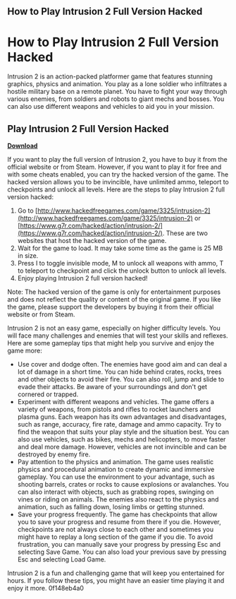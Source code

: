 ## How to Play Intrusion 2 Full Version Hacked

  
# How to Play Intrusion 2 Full Version Hacked
 
Intrusion 2 is an action-packed platformer game that features stunning graphics, physics and animation. You play as a lone soldier who infiltrates a hostile military base on a remote planet. You have to fight your way through various enemies, from soldiers and robots to giant mechs and bosses. You can also use different weapons and vehicles to aid you in your mission.
 
## Play Intrusion 2 Full Version Hacked


[**Download**](https://soawresotni.blogspot.com/?d=2tLZZZ)

 
If you want to play the full version of Intrusion 2, you have to buy it from the official website or from Steam. However, if you want to play it for free and with some cheats enabled, you can try the hacked version of the game. The hacked version allows you to be invincible, have unlimited ammo, teleport to checkpoints and unlock all levels. Here are the steps to play Intrusion 2 full version hacked:
 
1. Go to [http://www.hackedfreegames.com/game/3325/intrusion-2](http://www.hackedfreegames.com/game/3325/intrusion-2) or [https://www.g7r.com/hacked/action/intrusion-2/](https://www.g7r.com/hacked/action/intrusion-2/). These are two websites that host the hacked version of the game.
2. Wait for the game to load. It may take some time as the game is 25 MB in size.
3. Press I to toggle invisible mode, M to unlock all weapons with ammo, T to teleport to checkpoint and click the unlock button to unlock all levels.
4. Enjoy playing Intrusion 2 full version hacked!

Note: The hacked version of the game is only for entertainment purposes and does not reflect the quality or content of the original game. If you like the game, please support the developers by buying it from their official website or from Steam.

Intrusion 2 is not an easy game, especially on higher difficulty levels. You will face many challenges and enemies that will test your skills and reflexes. Here are some gameplay tips that might help you survive and enjoy the game more:

- Use cover and dodge often. The enemies have good aim and can deal a lot of damage in a short time. You can hide behind crates, rocks, trees and other objects to avoid their fire. You can also roll, jump and slide to evade their attacks. Be aware of your surroundings and don't get cornered or trapped.
- Experiment with different weapons and vehicles. The game offers a variety of weapons, from pistols and rifles to rocket launchers and plasma guns. Each weapon has its own advantages and disadvantages, such as range, accuracy, fire rate, damage and ammo capacity. Try to find the weapon that suits your play style and the situation best. You can also use vehicles, such as bikes, mechs and helicopters, to move faster and deal more damage. However, vehicles are not invincible and can be destroyed by enemy fire.
- Pay attention to the physics and animation. The game uses realistic physics and procedural animation to create dynamic and immersive gameplay. You can use the environment to your advantage, such as shooting barrels, crates or rocks to cause explosions or avalanches. You can also interact with objects, such as grabbing ropes, swinging on vines or riding on animals. The enemies also react to the physics and animation, such as falling down, losing limbs or getting stunned.
- Save your progress frequently. The game has checkpoints that allow you to save your progress and resume from there if you die. However, checkpoints are not always close to each other and sometimes you might have to replay a long section of the game if you die. To avoid frustration, you can manually save your progress by pressing Esc and selecting Save Game. You can also load your previous save by pressing Esc and selecting Load Game.

Intrusion 2 is a fun and challenging game that will keep you entertained for hours. If you follow these tips, you might have an easier time playing it and enjoy it more.
 0f148eb4a0
